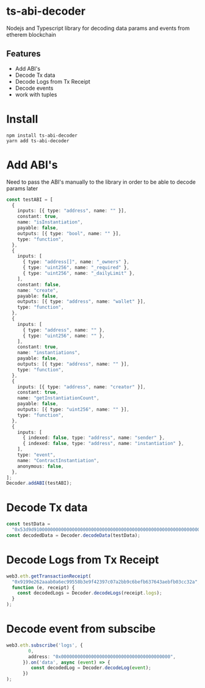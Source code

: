 # ts-abi-decoder
Nodejs and Typescript library for decoding data params and events from etherem blockchain

## Features

- Add ABI's
- Decode Tx data
- Decode Logs from Tx Receipt
- Decode events
- work with tuples

# Install

```
npm install ts-abi-decoder
yarn add ts-abi-decoder
```

# Add ABI's

Need to pass the ABI's manually to the library in order to be able to decode params later

```ts
const testABI = [
  {
    inputs: [{ type: "address", name: "" }],
    constant: true,
    name: "isInstantiation",
    payable: false,
    outputs: [{ type: "bool", name: "" }],
    type: "function",
  },
  {
    inputs: [
      { type: "address[]", name: "_owners" },
      { type: "uint256", name: "_required" },
      { type: "uint256", name: "_dailyLimit" },
    ],
    constant: false,
    name: "create",
    payable: false,
    outputs: [{ type: "address", name: "wallet" }],
    type: "function",
  },
  {
    inputs: [
      { type: "address", name: "" },
      { type: "uint256", name: "" },
    ],
    constant: true,
    name: "instantiations",
    payable: false,
    outputs: [{ type: "address", name: "" }],
    type: "function",
  },
  {
    inputs: [{ type: "address", name: "creator" }],
    constant: true,
    name: "getInstantiationCount",
    payable: false,
    outputs: [{ type: "uint256", name: "" }],
    type: "function",
  },
  {
    inputs: [
      { indexed: false, type: "address", name: "sender" },
      { indexed: false, type: "address", name: "instantiation" },
    ],
    type: "event",
    name: "ContractInstantiation",
    anonymous: false,
  },
];
Decoder.addABI(testABI);
```

# Decode Tx data

```ts
const testData =
  "0x53d9d9100000000000000000000000000000000000000000000000000000000000000060000000000000000000000000000000000000000000000000000000000000000100000000000000000000000000000000000000000000000000000000000000000000000000000000000000000000000000000000000000000000000000000002000000000000000000000000a6d9c5f7d4de3cef51ad3b7235d79ccc95114de5000000000000000000000000a6d9c5f7d4de3cef51ad3b7235d79ccc95114daa";
const decodedData = Decoder.decodeData(testData);
```

# Decode Logs from Tx Receipt

```ts
web3.eth.getTransactionReceipt(
  "0x9199e262aaab0a6ec99558b3e9f42397c07a2bb9c6befb637643aebfb03cc32a",
  function (e, receipt) {
    const decodedLogs = Decoder.decodeLogs(receipt.logs);
  }
);
```

# Decode event from subscibe

```ts
web3.eth.subscribe('logs', {
        0,
        address: "0x0000000000000000000000000000000000000000",
      }).on('data', async (event) => {
         const decodedLog = Decoder.decodeLog(event);
      })
);
```
